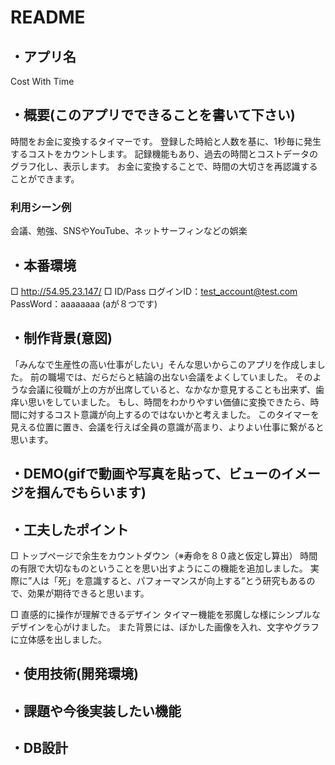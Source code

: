 # README

## ・アプリ名
Cost With Time

## ・概要(このアプリでできることを書いて下さい)
時間をお金に変換するタイマーです。
登録した時給と人数を基に、1秒毎に発生するコストをカウントします。
記録機能もあり、過去の時間とコストデータのグラフ化し、表示します。
お金に変換することで、時間の大切さを再認識することができます。

### 利用シーン例
  会議、勉強、SNSやYouTube、ネットサーフィンなどの娯楽

## ・本番環境
□ http://54.95.23.147/
□ ID/Pass
  ログインID：test_account@test.com
  PassWord：aaaaaaaa (aが８つです)

## ・制作背景(意図)
「みんなで生産性の高い仕事がしたい」そんな思いからこのアプリを作成しました。
前の職場では、だらだらと結論の出ない会議をよくしていました。
そのような会議に役職が上の方が出席していると、なかなか意見することも出来ず、歯痒い思いをしていました。
もし、時間をわかりやすい価値に変換できたら、時間に対するコスト意識が向上するのではないかと考えました。
このタイマーを見える位置に置き、会議を行えば全員の意識が高まり、よりよい仕事に繋がると思います。



## ・DEMO(gifで動画や写真を貼って、ビューのイメージを掴んでもらいます)

## ・工夫したポイント
□ トップページで余生をカウントダウン（※寿命を８０歳と仮定し算出）
  時間の有限で大切なものということを思い出すようにこの機能を追加しました。
  実際に”人は「死」を意識すると、パフォーマンスが向上する”とう研究もあるので、効果が期待できると思います。

□ 直感的に操作が理解できるデザイン
  タイマー機能を邪魔しな様にシンプルなデザインを心がけました。
  また背景には、ぼかした画像を入れ、文字やグラフに立体感を出しました。

## ・使用技術(開発環境)

## ・課題や今後実装したい機能

## ・DB設計

